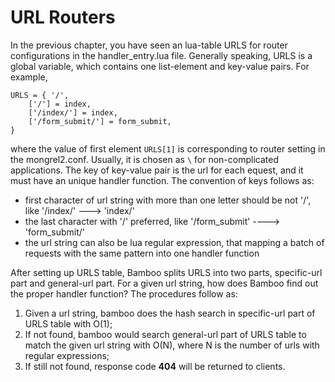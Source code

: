 # URL Routers

In the previous chapter, you have seen an lua-table URLS for router configurations in the handler_entry.lua file. Generally speaking, URLS is a global variable, which contains one list-element and key-value pairs. For example, 
	
	URLS = { '/',
		['/'] = index,
		['/index/'] = index,
		['/form_submit/'] = form_submit,
	}
		
where the value of first element `URLS[1]` is corresponding to router setting in the mongrel2.conf. Usually, it is chosen as `\` for non-complicated applications. The key of key-value pair is the url for each equest, and it must have an unique handler function. The convention of keys follows as:

+ first character of url string with more than one letter should be not '/', like '/index/' ---> 'index/'
+ the last character with '/' preferred, like '/form_submit' ----> 'form_submit/'
+ the url string can also be lua regular expression, that mapping a batch of requests with the same pattern into one handler function

After setting up URLS table, Bamboo splits URLS into two parts, specific-url part and general-url part. For a given url string, how does Bamboo find out the proper handler function? The procedures follow as:

1. Given a url string, bamboo does the hash search in specific-url part of URLS table with O(1);
2. If not found, bamboo would search general-url part of URLS table to match the given url string with O(N), where N is the number of urls with regular expressions; 
3. If still not found, response code **404** will be returned to clients.

